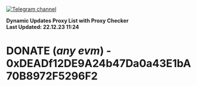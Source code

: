 [![Telegram channel](https://img.shields.io/endpoint?url=https://runkit.io/damiankrawczyk/telegram-badge/branches/master?url=https://t.me/n4z4v0d)](https://t.me/n4z4v0d) 

**Dynamic Updates Proxy List with Proxy Checker**  
**Last Updated: 22.12.23 11:24**

# DONATE (_any evm_) - 0xDEADf12DE9A24b47Da0a43E1bA70B8972F5296F2
